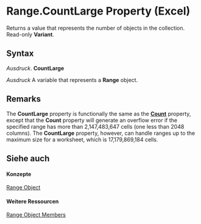 
# Range.CountLarge Property (Excel)

Returns a value that represents the number of objects in the collection. Read-only  **Variant**.


## Syntax

 _Ausdruck_. **CountLarge**

 _Ausdruck_ A variable that represents a **Range** object.


## Remarks

The  **CountLarge** property is functionally the same as the **[Count](080cbbe7-056f-b21c-9004-171a6acce664.md)** property, except that the **Count** property will generate an overflow error if the specified range has more than 2,147,483,647 cells (one less than 2048 columns). The **CountLarge** property, however, can handle ranges up to the maximum size for a worksheet, which is 17,179,869,184 cells.


## Siehe auch


#### Konzepte


[Range Object](b8207778-0dcc-4570-1234-f130532cc8cd.md)
#### Weitere Ressourcen


[Range Object Members](http://msdn.microsoft.com/library/4336bf81-1e63-7e44-1792-baf366a027a7%28Office.15%29.aspx)